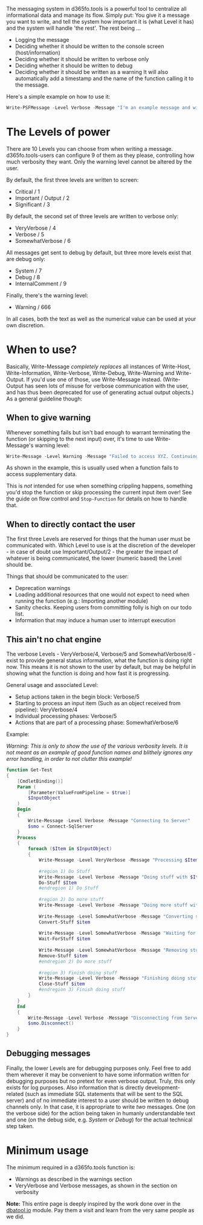 The messaging system in d365fo.tools is a powerful tool to centralize all informational data and manage its flow. Simply put: You give it a message you want to write, and tell the system how important it is (what Level it has) and the system will handle 'the rest'.
The rest being ...
- Logging the message
- Deciding whether it should be written to the console screen (host/information)
- Deciding whether it should be written to verbose only
- Deciding whether it should be written to debug
- Deciding whether it should be written as a warning
It will also automatically add a timestamp and the name of the function calling it to the message.

Here's a simple example on how to use it:
```PowerShell
Write-PSFMessage -Level Verbose -Message "I'm an example message and will probably - but not necessarily - written to the verbose stream"
```

# The Levels of power
There are 10 Levels you can choose from when writing a message. d365fo.tools-users can configure 9 of them as they please, controlling how much verbosity they want. Only the warning level cannot be altered by the user.

By default, the first three levels are written to screen:
* Critical / 1
* Important / Output / 2
* Significant / 3

By default, the second set of three levels are written to verbose only:
* VeryVerbose / 4
* Verbose / 5
* SomewhatVerbose / 6

All messages get sent to debug by default, but three more levels exist that are debug only:
* System / 7
* Debug / 8
* InternalComment / 9

Finally, there's the warning level:
* Warning / 666

In all cases, both the text as well as the numerical value can be used at your own discretion.

# When to use?

Basically, Write-Message _completely replaces_ all instances of Write-Host, Write-Information, Write-Verbose, Write-Debug, Write-Warning and Write-Output. If you'd use one of those, use Write-Message instead. (Write-Output has seen lots of misuse for verbose communication with the user, and has thus been deprecated for use of generating actual output objects.)
As a general guideline though:

## When to give warning

Whenever something fails but isn't bad enough to warrant terminating the function (or skipping to the next input) over, it's time to use Write-Message's warning level:

```PowerShell
Write-Message -Level Warning -Message "Failed to access XYZ. Continuing but will lack some information"
```
As shown in the example, this is usually used when a function fails to access supplementary data.

This is *not* intended for use when something crippling happens, something you'd stop the function or skip processing the current input item over! See the guide on flow control and `Stop-Function` for details on how to handle that.

## When to directly contact the user

The first three Levels are reserved for things that the human user must be communicated with. Which Level to use is at the discretion of the developer - in case of doubt use Important/Output/2 - the greater the impact of whatever is being communicated, the lower (numeric based) the Level should be.

Things that should be communicated to the user:
- Deprecation warnings
- Loading additional resources that one would not expect to need when running the function (e.g.: Importing another module)
- Sanity checks. Keeping users from committing folly is high on our todo list.
- Information that may induce a human user to interrupt execution

## This ain't no chat engine

The verbose Levels - VeryVerbose/4, Verbose/5 and SomewhatVerbose/6 - exist to provide general status information, what the function is doing right now. This means it is not shown to the user by default, but may be helpful in showing what the function is doing and how fast it is progressing.

General usage and associated Level:
- Setup actions taken in the begin block: Verbose/5
- Starting to process an input item (Such as an object received from pipeline): VeryVerbose/4
- Individual processing phases: Verbose/5
- Actions that are part of a processing phase: SomewhatVerbose/6

Example:

_Warning: This is only to show the use of the various verbosity levels. It is not meant as an example of good function names and blithely ignores any error handling, in order to not clutter this example!_
```PowerShell
function Get-Test
{
    [CmdletBinding()]
    Param (
        [Parameter(ValueFromPipeline = $true)]
        $InputObject
    )
    Begin
    {
        Write-Message -Level Verbose -Message "Connecting to Server"
        $smo = Connect-SqlServer
    }
    Process
    {
        foreach ($Item in $InputObject)
        {
            Write-Message -Level VeryVerbose -Message "Processing $Item"
            
            #region 1) Do Stuff
            Write-Message -Level Verbose -Message "Doing stuff with $Item"
            Do-Stuff $Item
            #endregion 1) Do Stuff
            
            #region 2) Do more stuff
            Write-Message -Level Verbose -Message "Doing more stuff with $Item"
            
            Write-Message -Level SomewhatVerbose -Message "Converting stuff"
            Convert-Stuff $item
            
            Write-Message -Level SomewhatVerbose -Message "Waiting for stuff"
            Wait-ForStuff $item
            
            Write-Message -Level SomewhatVerbose -Message "Removing stuff"
            Remove-Stuff $item
            #endregion 2) Do more stuff
            
            #region 3) Finish doing stuff
            Write-Message -Level Verbose -Message "Finishing doing stuff with $Item"
            Close-Stuff $item
            #endregion 3) Finish doing stuff
        }
    }
    End
    {
        Write-Message -Level Verbose -Message "Disconnecting from Server"
        $smo.Disconnect()
    }
}
```

## Debugging messages

Finally, the lower Levels are for debugging purposes only. Feel free to add them wherever it may be convenient to have some information written for debugging purposes but no pretext for even verbose output. Truly, this only exists for log purposes.
Also information that is directly development-related (such as immediate SQL statements that will be sent to the SQL server) and of no immediate interest to a user should be written to debug channels only. In that case, it is appropriate to write _two_ messages. One (on the verbose side) for the action being taken in humanly understandable text and one (on the debug side, e.g. _System_ or _Debug_) for the actual technical step taken.

# Minimum usage

The minimum required in a d365fo.tools function is:
- Warnings as described in the warnings section
- VeryVerbose and Verbose messages, as shown in the section on verbosity

**Note:** This entire page is deeply inspired by the work done over in the [dbatool.io](https://github.com/sqlcollaborative/dbatools) module. Pay them a visit and learn from the very same people as we did.